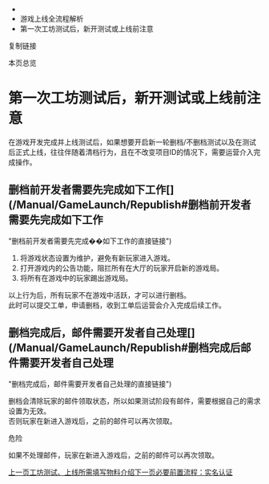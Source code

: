  * [](/)
  * 游戏上线全流程解析
  * 第一次工坊测试后，新开测试或上线前注意

复制链接

本页总览

# 第一次工坊测试后，新开测试或上线前注意

在游戏开发完成并上线测试后，如果想要开启新一轮删档/不删档测试以及在测试后正式上线，往往伴随着清档行为，且在不改变项目ID的情况下，需要运营介入完成操作。

## 删档前开发者需要先完成如下工作[​](/Manual/GameLaunch/Republish#删档前开发者需要先完成如下工作
"删档前开发者需要先完成��如下工作的直接链接")

  1. 将游戏状态设置为维护，避免有新玩家进入游戏。
  2. 打开游戏内的公告功能，阻拦所有在大厅的玩家开启新的游戏局。
  3. 将所有在游戏中的玩家踢出游戏局。

以上行为后，所有玩家不在游戏中活跃，才可以进行删档。  
此时可以提交工单，申请删档，收到工单后运营会介入完成后续工作。

## 删档完成后，邮件需要开发者自己处理[​](/Manual/GameLaunch/Republish#删档完成后邮件需要开发者自己处理
"删档完成后，邮件需要开发者自己处理的直接链接")

删档会清除玩家的邮件领取状态，所以如果测试阶段有邮件，需要根据自己的需求设置为无效。  
否则玩家在新进入游戏后，之前的邮件可以再次领取。

危险

如果不处理邮件，玩家在新进入游戏后，之前的邮件可以再次领取。

[上一页工坊测试、上线所需填写物料介绍](/Manual/GameLaunch/Materials)[下一页必要前置流程：实名认证](/Manual/GameLaunch/RealnameAuthentication)


